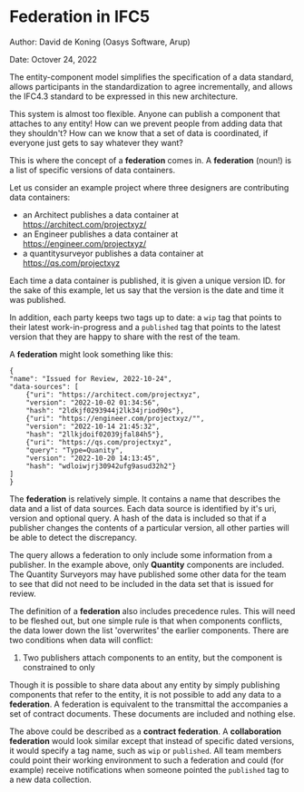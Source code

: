 # Federation in IFC5

Author: David de Koning (Oasys Software, Arup)

Date: Octover 24, 2022

The entity-component model simplifies the specification of a data standard, allows participants in the standardization to agree incrementally, and allows the IFC4.3 standard to be expressed in this new architecture.

This system is almost too flexible. Anyone can publish a component that attaches to any entity! How can we prevent people from adding data that they shouldn't? How can we know that a set of data is coordinated, if everyone just gets to say whatever they want?

This is where the concept of a **federation** comes in. A **federation** (noun!) is a list of specific versions of data containers.

Let us consider an example project where three designers are contributing data containers:

- an Architect publishes a data container at https://architect.com/projectxyz/
- an Engineer publishes a data container at https://engineer.com/projectxyz/
- a quantitysurveyor publishes a data container at https://qs.com/projectxyz

Each time a data container is published, it is given a unique version ID. for the sake of this example, let us say that the version is the date and time it was published.

In addition, each party keeps two tags up to date: a `wip` tag that points to their latest work-in-progress and a `published` tag that points to the latest version that they are happy to share with the rest of the team.

A **federation** might look something like this:

```
{
"name": "Issued for Review, 2022-10-24",
"data-sources": [
	{"uri": "https://architect.com/projectxyz",
	"version": "2022-10-02 01:34:56",
	"hash": "2ldkjf0293944j2lk34jriod90s"},
	{"uri": "https://engineer.com/projectxyz/"",
	"version": "2022-10-14 21:45:32",
	"hash": "2llkjdoif02039jfal84h5"},
	{"uri": "https://qs.com/projectxyz",
	"query": "Type=Quanity",
	"version": "2022-10-20 14:13:45",
	"hash": "wdloiwjrj30942ufg9asud32h2"}
]
}
```

The **federation** is relatively simple. It contains a name that describes the data and a list of data sources. Each data source is identified by it's uri, version and optional query. A hash of the data is included so that if a publisher changes the contents of a particular version, all other parties will be able to detect the discrepancy.

The query allows a federation to only include some information from a publisher. In the example above, only **Quantity** components are included. The Quantity Surveyors may have published some other data for the team to see that did not need to be included in the data set that is issued for review.

The definition of a **federation** also includes precedence rules. This will need to be fleshed out, but one simple rule is that when components conflicts, the data lower down the list 'overwrites' the earlier components. There are two conditions when data will conflict:

1. Two publishers attach components to an entity, but the component is constrained to only 

Though it is possible to share data about any entity by simply publishing components that refer to the entity, it is not possible to add any data to a **federation**. A federation is equivalent to the transmittal the accompanies a set of contract documents. These documents are included and nothing else.

The above could be described as a **contract federation**. A **collaboration federation** would look similar except that instead of specific dated versions, it would specify a tag name, such as `wip` or `published`. All team members could point their working environment to such a federation and could (for example) receive notifications when someone pointed the `published` tag to a new data collection.